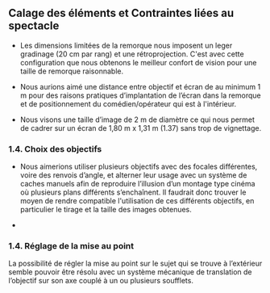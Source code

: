 
## Calage des éléments et Contraintes liées au spectacle

- Les dimensions limitées de la remorque nous imposent un leger gradinage (20 cm par rang) et une rétroprojection. C'est avec cette configuration que nous obtenons le meilleur confort de vision pour une taille de remorque raisonnable.

- Nous aurions aimé une distance entre objectif et écran de au minimum 1 m pour des raisons pratiques d’implantation de l’écran dans la remorque et de positionnement du comédien/opérateur qui est à l'intérieur. 

- Nous visons une taille d’image de 2 m de diamètre ce qui nous permet de cadrer sur un écran de 1,80 m x 1,31 m (1.37) sans trop de vignettage.

### 1.4. Choix des objectifs
- Nous aimerions utiliser plusieurs objectifs avec des focales différentes, voire des renvois d’angle, et alterner leur usage avec un système de caches manuels afin de reproduire l’illusion d’un montage type cinéma où plusieurs plans différents s’enchaînent. Il faudrait donc trouver le moyen de rendre compatible l'utilisation de ces différents objectifs, en particulier le tirage et la taille des images obtenues.

- 



### 1.4. Réglage de la mise au point

La possibilité de régler la mise au point sur le sujet qui se trouve à l’extérieur semble pouvoir être résolu avec un système mécanique de translation de l’objectif sur son axe couplé à un ou plusieurs soufflets.
